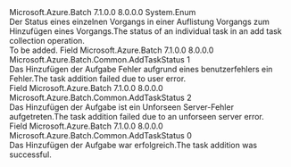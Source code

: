 <Type Name="AddTaskStatus" FullName="Microsoft.Azure.Batch.Common.AddTaskStatus">
  <TypeSignature Language="C#" Value="public enum AddTaskStatus" />
  <TypeSignature Language="ILAsm" Value=".class public auto ansi sealed AddTaskStatus extends System.Enum" />
  <TypeSignature Language="DocId" Value="T:Microsoft.Azure.Batch.Common.AddTaskStatus" />
  <TypeSignature Language="VB.NET" Value="Public Enum AddTaskStatus" />
  <TypeSignature Language="F#" Value="type AddTaskStatus = " />
  <AssemblyInfo>
    <AssemblyName>Microsoft.Azure.Batch</AssemblyName>
    <AssemblyVersion>7.1.0.0</AssemblyVersion>
    <AssemblyVersion>8.0.0.0</AssemblyVersion>
  </AssemblyInfo>
  <Base>
    <BaseTypeName>System.Enum</BaseTypeName>
  </Base>
  <Docs>
    <summary>
            <span data-ttu-id="046f2-101">Der Status eines einzelnen Vorgangs in einer Auflistung Vorgangs zum Hinzufügen eines Vorgangs.</span><span class="sxs-lookup"><span data-stu-id="046f2-101">The status of an individual task in an add task collection operation.</span></span>
            </summary>
    <remarks>To be added.</remarks>
  </Docs>
  <Members>
    <Member MemberName="ClientError">
      <MemberSignature Language="C#" Value="ClientError" />
      <MemberSignature Language="ILAsm" Value=".field public static literal valuetype Microsoft.Azure.Batch.Common.AddTaskStatus ClientError = int32(1)" />
      <MemberSignature Language="DocId" Value="F:Microsoft.Azure.Batch.Common.AddTaskStatus.ClientError" />
      <MemberSignature Language="VB.NET" Value="ClientError" />
      <MemberSignature Language="F#" Value="ClientError = 1" Usage="Microsoft.Azure.Batch.Common.AddTaskStatus.ClientError" />
      <MemberType>Field</MemberType>
      <AssemblyInfo>
        <AssemblyName>Microsoft.Azure.Batch</AssemblyName>
        <AssemblyVersion>7.1.0.0</AssemblyVersion>
        <AssemblyVersion>8.0.0.0</AssemblyVersion>
      </AssemblyInfo>
      <ReturnValue>
        <ReturnType>Microsoft.Azure.Batch.Common.AddTaskStatus</ReturnType>
      </ReturnValue>
      <MemberValue>1</MemberValue>
      <Docs>
        <summary>
            <span data-ttu-id="046f2-102">Das Hinzufügen der Aufgabe Fehler aufgrund eines benutzerfehlers ein Fehler.</span><span class="sxs-lookup"><span data-stu-id="046f2-102">The task addition failed due to user error.</span></span>
            </summary>
      </Docs>
    </Member>
    <Member MemberName="ServerError">
      <MemberSignature Language="C#" Value="ServerError" />
      <MemberSignature Language="ILAsm" Value=".field public static literal valuetype Microsoft.Azure.Batch.Common.AddTaskStatus ServerError = int32(2)" />
      <MemberSignature Language="DocId" Value="F:Microsoft.Azure.Batch.Common.AddTaskStatus.ServerError" />
      <MemberSignature Language="VB.NET" Value="ServerError" />
      <MemberSignature Language="F#" Value="ServerError = 2" Usage="Microsoft.Azure.Batch.Common.AddTaskStatus.ServerError" />
      <MemberType>Field</MemberType>
      <AssemblyInfo>
        <AssemblyName>Microsoft.Azure.Batch</AssemblyName>
        <AssemblyVersion>7.1.0.0</AssemblyVersion>
        <AssemblyVersion>8.0.0.0</AssemblyVersion>
      </AssemblyInfo>
      <ReturnValue>
        <ReturnType>Microsoft.Azure.Batch.Common.AddTaskStatus</ReturnType>
      </ReturnValue>
      <MemberValue>2</MemberValue>
      <Docs>
        <summary>
            <span data-ttu-id="046f2-103">Das Hinzufügen der Aufgabe ist ein Unforseen Server-Fehler aufgetreten.</span><span class="sxs-lookup"><span data-stu-id="046f2-103">The task addition failed due to an unforseen server error.</span></span>
            </summary>
      </Docs>
    </Member>
    <Member MemberName="Success">
      <MemberSignature Language="C#" Value="Success" />
      <MemberSignature Language="ILAsm" Value=".field public static literal valuetype Microsoft.Azure.Batch.Common.AddTaskStatus Success = int32(0)" />
      <MemberSignature Language="DocId" Value="F:Microsoft.Azure.Batch.Common.AddTaskStatus.Success" />
      <MemberSignature Language="VB.NET" Value="Success" />
      <MemberSignature Language="F#" Value="Success = 0" Usage="Microsoft.Azure.Batch.Common.AddTaskStatus.Success" />
      <MemberType>Field</MemberType>
      <AssemblyInfo>
        <AssemblyName>Microsoft.Azure.Batch</AssemblyName>
        <AssemblyVersion>7.1.0.0</AssemblyVersion>
        <AssemblyVersion>8.0.0.0</AssemblyVersion>
      </AssemblyInfo>
      <ReturnValue>
        <ReturnType>Microsoft.Azure.Batch.Common.AddTaskStatus</ReturnType>
      </ReturnValue>
      <MemberValue>0</MemberValue>
      <Docs>
        <summary>
            <span data-ttu-id="046f2-104">Das Hinzufügen der Aufgabe war erfolgreich.</span><span class="sxs-lookup"><span data-stu-id="046f2-104">The task addition was successful.</span></span>
            </summary>
      </Docs>
    </Member>
  </Members>
</Type>